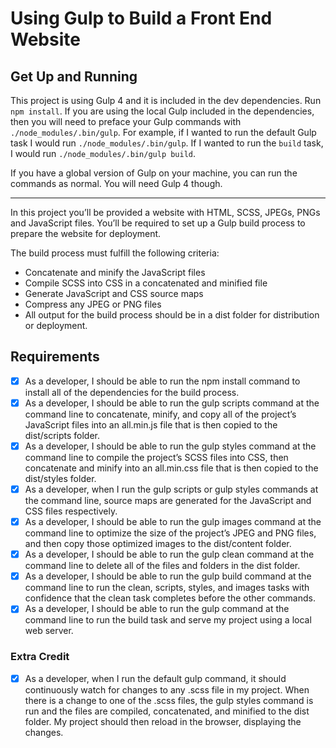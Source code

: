 # Using Gulp to Build a Front End Website

## Get Up and Running

This project is using Gulp 4 and it is included in the dev dependencies. Run `npm install`. If you are using the local Gulp included in the dependencies, then you will need to preface your Gulp commands with `./node_modules/.bin/gulp`. For example, if I wanted to run the default Gulp task I would run `./node_modules/.bin/gulp`. If I wanted to run the `build` task, I would run `./node_modules/.bin/gulp build`.

If you have a global version of Gulp on your machine, you can run the commands as normal. You will need Gulp 4 though.

---

In this project you’ll be provided a website with HTML, SCSS, JPEGs, PNGs and JavaScript files. You’ll be required to set up a Gulp build process to prepare the website for deployment.

The build process must fulfill the following criteria:

- Concatenate and minify the JavaScript files
- Compile SCSS into CSS in a concatenated and minified file
- Generate JavaScript and CSS source maps
- Compress any JPEG or PNG files
- All output for the build process should be in a dist folder for distribution or deployment.

## Requirements

- [x] As a developer, I should be able to run the npm install command to install all of the dependencies for the build process.
- [x] As a developer, I should be able to run the gulp scripts command at the command line to concatenate, minify, and copy all of the project’s JavaScript files into an all.min.js file that is then copied to the dist/scripts folder.
- [x] As a developer, I should be able to run the gulp styles command at the command line to compile the project’s SCSS files into CSS, then concatenate and minify into an all.min.css file that is then copied to the dist/styles folder.
- [x] As a developer, when I run the gulp scripts or gulp styles commands at the command line, source maps are generated for the JavaScript and CSS files respectively.
- [x] As a developer, I should be able to run the gulp images command at the command line to optimize the size of the project’s JPEG and PNG files, and then copy those optimized images to the dist/content folder.
- [x] As a developer, I should be able to run the gulp clean command at the command line to delete all of the files and folders in the dist folder.
- [x] As a developer, I should be able to run the gulp build command at the command line to run the clean, scripts, styles, and images tasks with confidence that the clean task completes before the other commands.
- [x] As a developer, I should be able to run the gulp command at the command line to run the build task and serve my project using a local web server.

### Extra Credit

- [x] As a developer, when I run the default gulp command, it should continuously watch for changes to any .scss file in my project. When there is a change to one of the .scss files, the gulp styles command is run and the files are compiled, concatenated, and minified to the dist folder. My project should then reload in the browser, displaying the changes.
